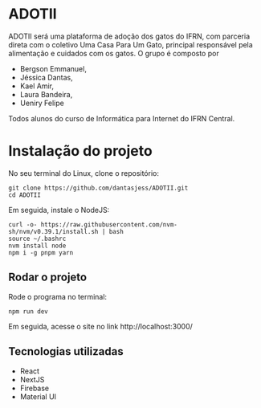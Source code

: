 # ADOTII
ADOTII será uma plataforma de adoção dos gatos do IFRN, com parceria direta com o coletivo Uma Casa Para Um Gato, principal responsável pela alimentação e cuidados com os gatos. O grupo é composto por 
- Bergson Emmanuel, 
- Jéssica Dantas, 
- Kael Amir, 
- Laura Bandeira,
- Ueniry Felipe

Todos alunos do curso de Informática para Internet do IFRN Central.


# Instalação do projeto

No seu terminal do Linux, clone o repositório:
```
git clone https://github.com/dantasjess/ADOTII.git
cd ADOTII
```


Em seguida, instale o NodeJS:

```
curl -o- https://raw.githubusercontent.com/nvm-sh/nvm/v0.39.1/install.sh | bash
source ~/.bashrc
nvm install node
npm i -g pnpm yarn
```

## Rodar o projeto

Rode o programa no terminal:

`npm run dev`

Em seguida, acesse o site no link http://localhost:3000/

## Tecnologias utilizadas

- React
- NextJS
- Firebase
- Material UI
